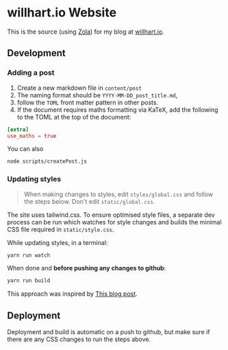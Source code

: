 # willhart.io Website

This is the source (using [Zola](https://www.getzola.org/)) for my blog at
[willhart.io](https://willhart.io).

## Development

### Adding a post

1. Create a new markdown file in `content/post`
2. The naming format should be `YYYY-MM-DD_post_title.md`,
3. follow the `TOML` front matter pattern in other posts.
4. If the document requires maths formatting via KaTeX, add the following to the
   TOML at the top of the document:

```toml
[extra]
use_maths = true
```

You can also

```bash
node scripts/createPost.js
```

### Updating styles

> When making changes to styles, edit `styles/global.css` and follow the steps
> below. Don't edit `static/global.css`.

The site uses tailwind.css. To ensure optimised style files, a separate dev
process can be run which watches for style changes and builds the minimal CSS
file required in `static/style.css`.

While updating styles, in a terminal:

```bash
yarn run watch
```

When done and **before pushing any changes to github**:

```bash
yarn run build
```

This approach was inspired by [This blog
post](https://www.maybevain.com/writing/using-tailwind-css-with-zola-static-site-generator/).

## Deployment

Deployment and build is automatic on a push to github, but make sure if there
are any CSS changes to run the steps above.

